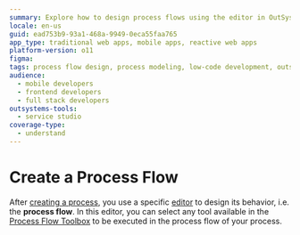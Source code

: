 ```yaml
---
summary: Explore how to design process flows using the editor in OutSystems 11 (O11) after creating a process.
locale: en-us
guid: ead753b9-93a1-468a-9949-0eca55faa765
app_type: traditional web apps, mobile apps, reactive web apps
platform-version: o11
figma:
tags: process flow design, process modeling, low-code development, outsystems platform, process automation
audience:
  - mobile developers
  - frontend developers
  - full stack developers
outsystems-tools:
  - service studio
coverage-type:
  - understand
---
```


# Create a Process Flow

After [creating a process](<../process.md#create-a-process>), you use a specific [editor](<process-flow-editor.md>) to design its behavior, i.e. the **process flow**. In this editor, you can select any tool available in the [Process Flow Toolbox](<process-flow-toolbox.md>) to be executed in the process flow of your process.

